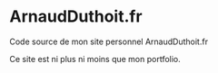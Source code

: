 # ArnaudDuthoit.fr

Code source de mon site personnel ArnaudDuthoit.fr

Ce site est ni plus ni moins que mon portfolio.
